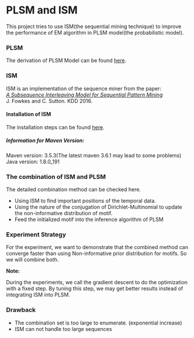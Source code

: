 PLSM and ISM
================

This project tries to use ISM(the sequential mining technique) to improve the performance of EM algorithm in PLSM model(the probabilistic model).

### PLSM

The derivation of PLSM Model can be found [here](http://hero-plus-ultra.top/2019/04/18/PLSM-2019/).



### ISM

ISM is an implementation of the sequence miner from the paper:  
[*A Subsequence Interleaving Model for Sequential Pattern Mining*](http://arxiv.org/abs/1602.05012)  
J. Fowkes and C. Sutton. KDD 2016.   

#### Installation of ISM

The installation steps can be found [here](https://github.com/mast-group/sequence-mining).

##### Information for Maven Version:

Maven version: 3.5.3(The latest maven 3.6.1 may lead to some problems)
Java version: 1.8.0_191



### The combination of ISM and PLSM

The detailed combination method can be checked here.

- Using ISM to find important positions of the temporal data.
- Using the nature of the conjugation of Dirichlet-Multinomial to update the non-informative distribution of motif.
- Feed the initialized motif into the inference algorithm of PLSM



### Experiment Strategy

For the experiment, we want to demonstrate that the combined method can converge faster than using Non-informative prior distribution for motifs. So we will combine both.

**Note:**

During the experiments, we call the gradient descent to do the optimization with a fixed step. By tuning this step, we may get better results instead of integrating ISM into PLSM.



### Drawback

- The combination set is too large to enumerate. (exponential increase)
- ISM can not handle too large sequences